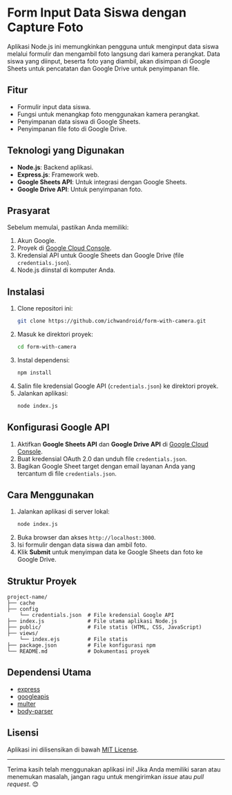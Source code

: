 # Form Input Data Siswa dengan Capture Foto

Aplikasi Node.js ini memungkinkan pengguna untuk menginput data siswa melalui formulir dan mengambil foto langsung dari kamera perangkat. Data siswa yang diinput, beserta foto yang diambil, akan disimpan di Google Sheets untuk pencatatan dan Google Drive untuk penyimpanan file.

## Fitur
- Formulir input data siswa.
- Fungsi untuk menangkap foto menggunakan kamera perangkat.
- Penyimpanan data siswa di Google Sheets.
- Penyimpanan file foto di Google Drive.

## Teknologi yang Digunakan
- **Node.js**: Backend aplikasi.
- **Express.js**: Framework web.
- **Google Sheets API**: Untuk integrasi dengan Google Sheets.
- **Google Drive API**: Untuk penyimpanan foto.

## Prasyarat
Sebelum memulai, pastikan Anda memiliki:
1. Akun Google.
2. Proyek di [Google Cloud Console](https://console.cloud.google.com/).
3. Kredensial API untuk Google Sheets dan Google Drive (file `credentials.json`).
4. Node.js diinstal di komputer Anda.

## Instalasi
1. Clone repositori ini:
   ```bash
   git clone https://github.com/ichwandroid/form-with-camera.git
   ```
2. Masuk ke direktori proyek:
   ```bash
   cd form-with-camera
   ```
3. Instal dependensi:
   ```bash
   npm install
   ```
4. Salin file kredensial Google API (`credentials.json`) ke direktori proyek.
5. Jalankan aplikasi:
   ```bash
   node index.js
   ```

## Konfigurasi Google API
1. Aktifkan **Google Sheets API** dan **Google Drive API** di [Google Cloud Console](https://console.cloud.google.com/).
2. Buat kredensial OAuth 2.0 dan unduh file `credentials.json`.
3. Bagikan Google Sheet target dengan email layanan Anda yang tercantum di file `credentials.json`.

## Cara Menggunakan
1. Jalankan aplikasi di server lokal:
   ```bash
   node index.js
   ```
2. Buka browser dan akses `http://localhost:3000`.
3. Isi formulir dengan data siswa dan ambil foto.
4. Klik **Submit** untuk menyimpan data ke Google Sheets dan foto ke Google Drive.

## Struktur Proyek
```
project-name/
├── cache
├── config
    └── credentials.json  # File kredensial Google API
├── index.js              # File utama aplikasi Node.js
├── public/               # File statis (HTML, CSS, JavaScript)
├── views/           
    └── index.ejs         # File statis
├── package.json          # File konfigurasi npm
└── README.md             # Dokumentasi proyek
```

## Dependensi Utama
- [express](https://www.npmjs.com/package/express)
- [googleapis](https://www.npmjs.com/package/googleapis)
- [multer](https://www.npmjs.com/package/multer)
- [body-parser](https://www.npmjs.com/package/body-parser)

## Lisensi
Aplikasi ini dilisensikan di bawah [MIT License](LICENSE).

---

Terima kasih telah menggunakan aplikasi ini! Jika Anda memiliki saran atau menemukan masalah, jangan ragu untuk mengirimkan *issue* atau *pull request*. 😊

